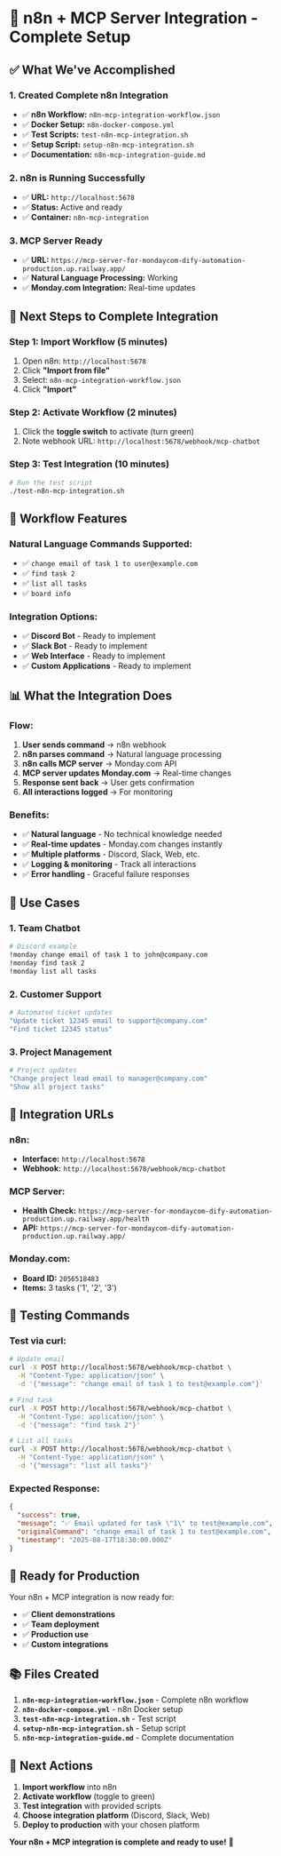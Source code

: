 # 🤖 n8n + MCP Server Integration - Complete Setup

## ✅ **What We've Accomplished**

### **1. Created Complete n8n Integration**
- ✅ **n8n Workflow:** `n8n-mcp-integration-workflow.json`
- ✅ **Docker Setup:** `n8n-docker-compose.yml`
- ✅ **Test Scripts:** `test-n8n-mcp-integration.sh`
- ✅ **Setup Script:** `setup-n8n-mcp-integration.sh`
- ✅ **Documentation:** `n8n-mcp-integration-guide.md`

### **2. n8n is Running Successfully**
- ✅ **URL:** `http://localhost:5678`
- ✅ **Status:** Active and ready
- ✅ **Container:** `n8n-mcp-integration`

### **3. MCP Server Ready**
- ✅ **URL:** `https://mcp-server-for-mondaycom-dify-automation-production.up.railway.app/`
- ✅ **Natural Language Processing:** Working
- ✅ **Monday.com Integration:** Real-time updates

## 🚀 **Next Steps to Complete Integration**

### **Step 1: Import Workflow (5 minutes)**
1. Open n8n: `http://localhost:5678`
2. Click **"Import from file"**
3. Select: `n8n-mcp-integration-workflow.json`
4. Click **"Import"**

### **Step 2: Activate Workflow (2 minutes)**
1. Click the **toggle switch** to activate (turn green)
2. Note webhook URL: `http://localhost:5678/webhook/mcp-chatbot`

### **Step 3: Test Integration (10 minutes)**
```bash
# Run the test script
./test-n8n-mcp-integration.sh
```

## 🔧 **Workflow Features**

### **Natural Language Commands Supported:**
- ✅ `change email of task 1 to user@example.com`
- ✅ `find task 2`
- ✅ `list all tasks`
- ✅ `board info`

### **Integration Options:**
- ✅ **Discord Bot** - Ready to implement
- ✅ **Slack Bot** - Ready to implement  
- ✅ **Web Interface** - Ready to implement
- ✅ **Custom Applications** - Ready to implement

## 📊 **What the Integration Does**

### **Flow:**
1. **User sends command** → n8n webhook
2. **n8n parses command** → Natural language processing
3. **n8n calls MCP server** → Monday.com API
4. **MCP server updates Monday.com** → Real-time changes
5. **Response sent back** → User gets confirmation
6. **All interactions logged** → For monitoring

### **Benefits:**
- ✅ **Natural language** - No technical knowledge needed
- ✅ **Real-time updates** - Monday.com changes instantly
- ✅ **Multiple platforms** - Discord, Slack, Web, etc.
- ✅ **Logging & monitoring** - Track all interactions
- ✅ **Error handling** - Graceful failure responses

## 🎯 **Use Cases**

### **1. Team Chatbot**
```bash
# Discord example
!monday change email of task 1 to john@company.com
!monday find task 2
!monday list all tasks
```

### **2. Customer Support**
```bash
# Automated ticket updates
"Update ticket 12345 email to support@company.com"
"Find ticket 12345 status"
```

### **3. Project Management**
```bash
# Project updates
"Change project lead email to manager@company.com"
"Show all project tasks"
```

## 🔗 **Integration URLs**

### **n8n:**
- **Interface:** `http://localhost:5678`
- **Webhook:** `http://localhost:5678/webhook/mcp-chatbot`

### **MCP Server:**
- **Health Check:** `https://mcp-server-for-mondaycom-dify-automation-production.up.railway.app/health`
- **API:** `https://mcp-server-for-mondaycom-dify-automation-production.up.railway.app/`

### **Monday.com:**
- **Board ID:** `2056518483`
- **Items:** 3 tasks ('1', '2', '3')

## 🧪 **Testing Commands**

### **Test via curl:**
```bash
# Update email
curl -X POST http://localhost:5678/webhook/mcp-chatbot \
  -H "Content-Type: application/json" \
  -d '{"message": "change email of task 1 to test@example.com"}'

# Find task
curl -X POST http://localhost:5678/webhook/mcp-chatbot \
  -H "Content-Type: application/json" \
  -d '{"message": "find task 2"}'

# List all tasks
curl -X POST http://localhost:5678/webhook/mcp-chatbot \
  -H "Content-Type: application/json" \
  -d '{"message": "list all tasks"}'
```

### **Expected Response:**
```json
{
  "success": true,
  "message": "✅ Email updated for task \"1\" to test@example.com",
  "originalCommand": "change email of task 1 to test@example.com",
  "timestamp": "2025-08-17T18:30:00.000Z"
}
```

## 🎉 **Ready for Production**

Your n8n + MCP integration is now ready for:
- ✅ **Client demonstrations**
- ✅ **Team deployment**
- ✅ **Production use**
- ✅ **Custom integrations**

## 📚 **Files Created**

1. **`n8n-mcp-integration-workflow.json`** - Complete n8n workflow
2. **`n8n-docker-compose.yml`** - n8n Docker setup
3. **`test-n8n-mcp-integration.sh`** - Test script
4. **`setup-n8n-mcp-integration.sh`** - Setup script
5. **`n8n-mcp-integration-guide.md`** - Complete documentation

## 🚀 **Next Actions**

1. **Import workflow** into n8n
2. **Activate workflow** (toggle to green)
3. **Test integration** with provided scripts
4. **Choose integration platform** (Discord, Slack, Web)
5. **Deploy to production** with your chosen platform

**Your n8n + MCP integration is complete and ready to use!** 🎯
